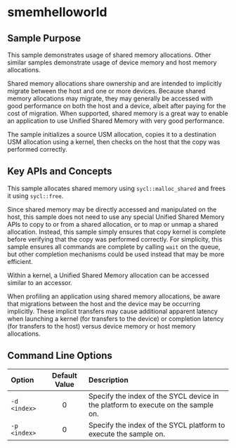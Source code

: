 # smemhelloworld

## Sample Purpose

This sample demonstrates usage of shared memory allocations.
Other similar samples demonstrate usage of device memory and host memory allocations.

Shared memory allocations share ownership and are intended to implicitly migrate between the host and one or more devices.
Because shared memory allocations may migrate, they may generally be accessed with good performance on both the host and a device, albeit after paying for the cost of migration.
When supported, shared memory is a great way to enable an application to use Unified Shared Memory with very good performance.

The sample initializes a source USM allocation, copies it to a destination USM allocation using a kernel, then checks on the host that the copy was performed correctly.

## Key APIs and Concepts

This sample allocates shared memory using `sycl::malloc_shared` and frees it using `sycl::free`.

Since shared memory may be directly accessed and manipulated on the host, this sample does not need to use any special Unified Shared Memory APIs to copy to or from a shared allocation, or to map or unmap a shared allocation.
Instead, this sample simply ensures that copy kernel is complete before verifying that the copy was performed correctly.
For simplicity, this sample ensures all commands are complete by calling `wait` on the queue, but other completion mechanisms could be used instead that may be more efficient.

Within a kernel, a Unified Shared Memory allocation can be accessed similar to an accessor.

When profiling an application using shared memory allocations, be aware that migrations between the host and the device may be occurring implicitly.
These implicit transfers may cause additional apparent latency when launching a kernel (for transfers to the device) or completion latency (for transfers to the host) versus device memory or host memory allocations.

## Command Line Options

| Option | Default Value | Description |
|:--|:-:|:--|
| `-d <index>` | 0 | Specify the index of the SYCL device in the platform to execute on the sample on.
| `-p <index>` | 0 | Specify the index of the SYCL platform to execute the sample on.
